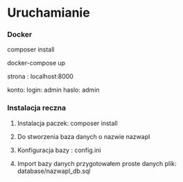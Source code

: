 # Uruchamianie

### Docker

composer install

docker-compose up

strona : localhost:8000

konto: 
    login: admin
    haslo: admin


### Instalacja reczna

1. Instalacja paczek: composer install

1. Do stworzenia baza danych o nazwie nazwapl

1. Konfiguracja bazy : config.ini

1. Import bazy danych przygotowałem proste danych plik: database/nazwapl_db.sql


